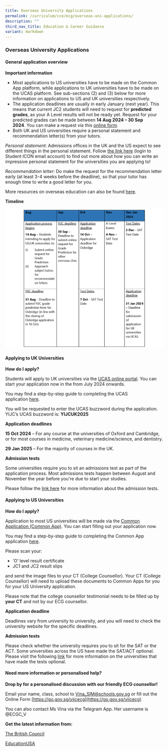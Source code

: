 ```yaml
---
title: Overseas University Applications
permalink: /curriculum/cce/ecg/overseas-uni-applications/
description: ""
third_nav_title: Education & Career Guidance
variant: markdown
---
```

### **Overseas University Applications**
#### **General application overview**
**Important information**
* Most applications to US universities have to be made on the Common App platform, while applications to UK universities have to be made on the UCAS platform. See sub-sections (2) and (3) below for more information on applications to US and UK universities respectively.
* The application deadlines are usually in early January (next year). This means that current JC2 students will need to request for **predicted grades**, as your A Level results will not be ready yet. Request for your predicted grades can be made between **14 Aug 2024 – 30 Sep 2024**. You can make a request via this [online form](https://form.gov.sg/60d571a0087ea00011b4114f).
* Both UK and US universities require a personal statement and recommendation letter(s) from your tutors.

_Personal statement_: Admissions offices in the UK and the US expect to see different things in the personal statement. Follow [the link here](https://drive.google.com/drive/folders/1-f5QMPR5gPmm3KSfn8KijHDo37eItFkx) (login to Student ICON email account) to find out more about how you can write an impressive personal statement for the universities you are applying to!

_Recommendation letter_: Do make the request for the recommendation letter early (at least 3-4 weeks before the deadline), so that your tutor has enough time to write a good letter for you.

More resources on overseas education can also be found [here](https://sites.google.com/moe.edu.sg/ecgyijc/exploration/overseas-education?authuser=0).

**Timeline**

![](/images/ECG/timeline.png)

#### **Applying to UK Universities**
**How do I apply?**

Students will apply to UK universities via the [UCAS online portal](https://accounts.ucas.com/account/login?returnUrl=https%3A//www.ucas.com/dashboard%23/). You can start your application now in the from July 2024 onwards.

You may find a step-by-step guide to completing the UCAS application [here](https://www.ucas.com/undergraduate/applying-university/filling-your-ucas-undergraduate-application). 

You will be requested to enter the UCAS buzzword during the application. YIJC’s UCAS buzzword is: **YIJCUK2025**

**Application deadlines**

**15 Oct 2024** – For any course at the universities of Oxford and Cambridge, or for most courses in medicine, veterinary medicine/science, and dentistry.

**29 Jan 2025** – For the majority of courses in the UK.

**Admission tests**

Some universities require you to sit an admissions test as part of the application process. Most admissions tests happen between August and November the year before you're due to start your studies.

Please follow the [link here](https://www.ucas.com/undergraduate/applying-university/admissions-tests) for more information about the admission tests.

#### **Applying to US Universities**
**How do I apply?**

Application to most US universities will be made via the [Common Application (Common App)](https://www.commonapp.org/). You can start filling out your application now.

You may find a step-by-step guide to completing the Common App application [here](https://www.commonapp.org/apply/first-year-students).

Please scan your:
* ‘O’ level result certificate
* JC1 and JC2 result slips

and send the image files to your CT (College Counsellor). Your CT (College Counsellor) will need to upload these documents to Common Apps for you for your US University application.

Please note that the college counsellor testimonial needs to be filled up by **your CT** and not by our ECG counsellor.

**Application deadline**

Deadlines vary from university to university, and you will need to check the university website for the specific deadlines.

**Admission tests**

Please check whether the university requires you to sit for the SAT or the ACT. Some universities across the US have made the SAT/ACT optional. Please visit the following [link](https://www.ivywise.com/blog/colleges-going-test-optional/#:~:text=Cornell%20University%20and%20Columbia%20University,the%202021%2D22%20admissions%20cycle.) for more information on the universities that have made the tests optional.


#### **Need more information or personalised help?**
**Drop by for a personalised discussion with our friendly ECG counsellor!**

Email your name, class, school to [Vina\_SIM@schools.gov.sg](mailto:Vina_SIM@schools.gov.sg) or fill out the Online Form [https://go.gov.sg/yijcecg](https://go.gov.sg/yijcecg)

You can also contact Ms Vina via the Telegram App. Her username is @ECGC\_V

**Get the latest information from:**

[The British Council](https://www.britishcouncil.sg/study-uk)

[EducationUSA](https://educationusa.state.gov/)